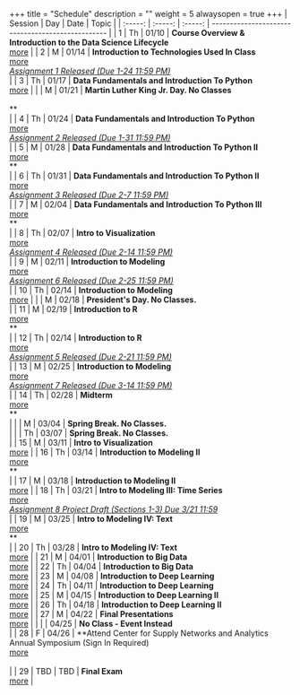+++
title = "Schedule"
description = ""
weight = 5
alwaysopen = true
+++
| Session | Day | Date | Topic |
| :-----: | :-----: | :-----: | ------------------------------------------------- |
| 1 | Th | 01/10 | **Course Overview & Introduction to the Data Science Lifecycle** <br> [more](/mgmt6560-sp19/sessions/session1/) |
| 2 | M | 01/14 | **Introduction to Technologies Used In Class** <br> [more](/mgmt6560-sp19/sessions/session2/) <br> *[ Assignment 1 Released (Due 1-24 11:59 PM)](/mgmt6560-sp19/assignments/assignment1/)* <br> |
| 3 | Th | 01/17 | **Data Fundamentals and Introduction To Python** <br> [more](/mgmt6560-sp19/sessions/session3/) |
|   | M | 01/21 | **Martin Luther King Jr. Day. No Classes** <br>  <br> ** <br> |
| 4 | Th | 01/24 | **Data Fundamentals and Introduction To Python** <br> [more](/mgmt6560-sp19/sessions/session4/) <br> *[Assignment 2  Released (Due 1-31 11:59 PM)](/mgmt6560-sp19/assignments/assignment2/)* <br> |
| 5 | M | 01/28 | **Data Fundamentals and Introduction To Python II** <br> [more](/mgmt6560-sp19/sessions/session5/) <br> ** <br> |
| 6 | Th | 01/31 | **Data Fundamentals and Introduction To Python II** <br> [more](/mgmt6560-sp19/sessions/session6/) <br> *[Assignment 3 Released (Due 2-7 11:59 PM)](/mgmt6560-sp19/assignments/assignment3/)* <br> |
| 7 | M | 02/04 | **Data Fundamentals and Introduction To Python III** <br> [more](/mgmt6560-sp19/sessions/session7/) <br> ** <br> |
| 8 | Th | 02/07 | **Intro to Visualization** <br> [more](/mgmt6560-sp19/sessions/session8/) <br> *[Assignment 4 Released (Due 2-14 11:59 PM)](/mgmt6560-sp19/assignments/assignment4/)* <br> |
| 9 | M | 02/11 | **Introduction to Modeling** <br> [more](/mgmt6560-sp19/sessions/session9/) <br> *[Assignment 6 Released (Due 2-25 11:59 PM)](/mgmt6560-sp19/assignments/assignment6/)* <br> |
| 10 | Th | 02/14 | **Introduction to Modeling** <br> [more](/mgmt6560-sp19/sessions/session10/) |
|   | M | 02/18 | **President's Day. No Classes.** <br>  |
| 11 | M | 02/19 | **Introduction to R** <br> [more](/mgmt6560-sp19/sessions/session11/) <br> ** <br> |
| 12 | Th | 02/14 | **Introduction to R** <br> [more](/mgmt6560-sp19/sessions/session12/) <br> *[Assignment 5 Released (Due 2-21 11:59 PM)](/mgmt6560-sp19/assignments/assignment5/)* <br> |
| 13 | M | 02/25 | **Introduction to Modeling** <br> [more](/mgmt6560-sp19/sessions/session13/) <br> *[Assignment 7 Released (Due 3-14 11:59 PM)](/mgmt6560-sp19/assignments/assignment7/)* <br> |
| 14 | Th | 02/28 | **Midterm** <br> [more](/mgmt6560-sp19/sessions/session14/) <br> ** <br> |
|   | M | 03/04 | **Spring Break. No Classes.** <br>  |
|   | Th | 03/07 | **Spring Break. No Classes.** <br>  |
| 15 | M | 03/11 | **Intro to Visualization** <br> [more](/mgmt6560-sp19/sessions/session15/) |
| 16 | Th | 03/14 | **Introduction to Modeling II** <br> [more](/mgmt6560-sp19/sessions/session16/) <br> ** <br> |
| 17 | M | 03/18 | **Introduction to Modeling II** <br> [more](/mgmt6560-sp19/sessions/session17/) |
| 18 | Th | 03/21 | **Intro to Modeling III: Time Series** <br> [more](/mgmt6560-sp19/sessions/session18/) <br> *[Assignment 8 Project Draft (Sections 1-3) Due 3/21 11:59](/mgmt6560-sp19/assignments/assignment8/)* <br> |
| 19 | M | 03/25 | **Intro to Modeling IV: Text** <br> [more](/mgmt6560-sp19/sessions/session19/) <br> ** <br> |
| 20 | Th | 03/28 | **Intro to Modeling IV: Text** <br> [more](/mgmt6560-sp19/sessions/session20/) |
| 21 | M | 04/01 | **Introduction to Big Data** <br> [more](/mgmt6560-sp19/sessions/session21/) |
| 22 | Th | 04/04 | **Introduction to Big Data** <br> [more](/mgmt6560-sp19/sessions/session22/) |
| 23 | M | 04/08 | **Introduction to Deep Learning** <br> [more](/mgmt6560-sp19/sessions/session23/) |
| 24 | Th | 04/11 | **Introduction to Deep Learning** <br> [more](/mgmt6560-sp19/sessions/session24/) |
| 25 | M | 04/15 | **Introduction to Deep Learning II** <br> [more](/mgmt6560-sp19/sessions/session25/) |
| 26 | Th | 04/18 | **Introduction to Deep Learning II** <br> [more](/mgmt6560-sp19/sessions/session26/) |
| 27 | M | 04/22 | **Final Presentations** <br> [more](/mgmt6560-sp19/sessions/session27/) |
|    |   | 04/25 | **No Class - Event Instead** <br>  |
| 28 | F | 04/26 | **Attend Center for Supply Networks and Analytics Annual Symposium (Sign In Required) <br> [more](/mgmt6560-sp19/sessions/session28/) <br> *[ ](/mgmt6560-sp19/assignments/assignment16/)* <br> |
| 29 | TBD | TBD | **Final Exam** <br> [more](/mgmt6560-sp19/sessions/session29/) |
